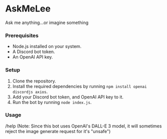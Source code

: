 # AskMeLee
Ask me anything...or imagine something

### Prerequisites 

- Node.js installed on your system.
- A Discord bot token. 
- An OpenAI API key.

### Setup 

1. Clone the repository. 
2. Install the required dependencies by running `npm install openai discordjs axios`. 
3. Add your Discord bot token, and OpenAI API key to it. 
4. Run the bot by running `node index.js`. 

### Usage 

/help
(Note: Since this bot uses OpenAI's DALL-E 3 model, it will sometimes reject the image generate request for it's "unsafe") 



